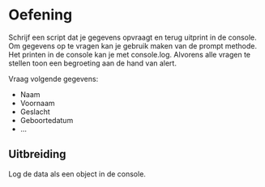 # Oefening

Schrijf een script dat je gegevens opvraagt en terug uitprint in de console.
Om gegevens op te vragen kan je gebruik maken van de prompt methode.
Het printen in de console kan je met console.log.
Alvorens alle vragen te stellen toon een begroeting aan de hand van alert.

Vraag volgende gegevens:
* Naam
* Voornaam
* Geslacht
* Geboortedatum
* ...

## Uitbreiding
Log de data als een object in de console.